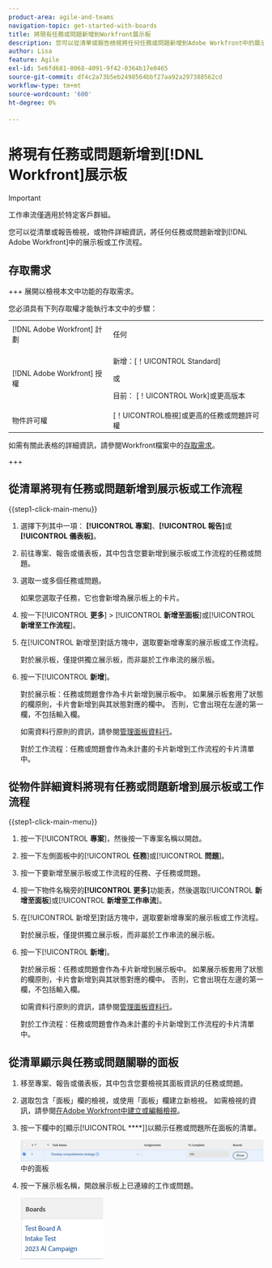 ```yaml
---
product-area: agile-and-teams
navigation-topic: get-started-with-boards
title: 將現有任務或問題新增到Workfront展示板
description: 您可以從清單或報告檢視將任何任務或問題新增到Adobe Workfront中的展示板。
author: Lisa
feature: Agile
exl-id: 5e6fd681-8068-4091-9f42-0364b17e0465
source-git-commit: df4c2a73b5eb2498564bbf27aa92a297388562cd
workflow-type: tm+mt
source-wordcount: '600'
ht-degree: 0%

---
```


# 將現有任務或問題新增到[!DNL Workfront]展示板

>[!IMPORTANT]
>
>工作串流僅適用於特定客戶群組。

您可以從清單或報告檢視，或物件詳細資訊，將任何任務或問題新增到[!DNL Adobe Workfront]中的展示板或工作流程。

## 存取需求

+++ 展開以檢視本文中功能的存取需求。

您必須具有下列存取權才能執行本文中的步驟：

<table style="table-layout:auto">
 <col>
 <col>
 <tbody>
  <tr>
   <td role="rowheader">[!DNL Adobe Workfront] 計劃</td>
   <td> <p>任何</p> </td>
  </tr>
  <tr>
   <td role="rowheader">[!DNL Adobe Workfront] 授權</td>
   <td>
   <p>新增：[！UICONTROL Standard]</p> 
   <p>或</p>
   <p>目前： [！UICONTROL Work]或更高版本</p>
   </td>
  </tr>
  <tr>
   <td role="rowheader">物件許可權</td>
   <td>[！UICONTROL檢視]或更高的任務或問題許可權 </td>
  </tr>
 </tbody>
</table>

如需有關此表格的詳細資訊，請參閱Workfront檔案中的[存取需求](/help/quicksilver/administration-and-setup/add-users/access-levels-and-object-permissions/access-level-requirements-in-documentation.md)。

+++

## 從清單將現有任務或問題新增到展示板或工作流程

{{step1-click-main-menu}}

1. 選擇下列其中一項： **[!UICONTROL 專案]**、**[!UICONTROL 報告]**&#x200B;或&#x200B;**[!UICONTROL 儀表板]**。
1. 前往專案、報告或儀表板，其中包含您要新增到展示板或工作流程的任務或問題。
1. 選取一或多個任務或問題。

   如果您選取子任務，它也會新增為展示板上的卡片。

1. 按一下&#x200B;[!UICONTROL **更多**] > [!UICONTROL **新增至面板**]&#x200B;或&#x200B;[!UICONTROL **新增至工作流程**]。
1. 在[!UICONTROL 新增至]對話方塊中，選取要新增專案的展示板或工作流程。

   對於展示板，僅提供獨立展示板，而非屬於工作串流的展示板。

1. 按一下&#x200B;[!UICONTROL **新增**]。

   對於展示板：任務或問題會作為卡片新增到展示板中。 如果展示板套用了狀態的欄原則，卡片會新增到與其狀態對應的欄中。 否則，它會出現在左邊的第一欄，不包括輸入欄。

   如需資料行原則的資訊，請參閱[管理面板資料行](/help/quicksilver/agile/get-started-with-boards/manage-board-columns.md)。

   對於工作流程：任務或問題會作為未計畫的卡片新增到工作流程的卡片清單中。

## 從物件詳細資料將現有任務或問題新增到展示板或工作流程

{{step1-click-main-menu}}

1. 按一下&#x200B;[!UICONTROL **專案**]，然後按一下專案名稱以開啟。
1. 按一下左側面板中的&#x200B;[!UICONTROL **任務**]&#x200B;或&#x200B;[!UICONTROL **問題**]。
1. 按一下要新增至展示板或工作流程的任務、子任務或問題。
1. 按一下物件名稱旁的&#x200B;**[!UICONTROL 更多]**&#x200B;功能表，然後選取&#x200B;[!UICONTROL **新增至面板**]&#x200B;或&#x200B;[!UICONTROL **新增至工作串流**]。
1. 在[!UICONTROL 新增至]對話方塊中，選取要新增專案的展示板或工作流程。

   對於展示板，僅提供獨立展示板，而非屬於工作串流的展示板。

1. 按一下&#x200B;[!UICONTROL **新增**]。

   對於展示板：任務或問題會作為卡片新增到展示板中。 如果展示板套用了狀態的欄原則，卡片會新增到與其狀態對應的欄中。 否則，它會出現在左邊的第一欄，不包括輸入欄。

   如需資料行原則的資訊，請參閱[管理面板資料行](/help/quicksilver/agile/get-started-with-boards/manage-board-columns.md)。

   對於工作流程：任務或問題會作為未計畫的卡片新增到工作流程的卡片清單中。

## 從清單顯示與任務或問題關聯的面板

1. 移至專案、報告或儀表板，其中包含您要檢視其面板資訊的任務或問題。
1. 選取包含「面板」欄的檢視，或使用「面板」欄建立新檢視。
如需檢視的資訊，請參閱[在Adobe Workfront中建立或編輯檢視](/help/quicksilver/reports-and-dashboards/reports/reporting-elements/create-edit-views.md)。
1. 按一下欄中的[顯示&#x200B;[!UICONTROL ****]]以顯示任務或問題所在面板的清單。

   ![顯示欄](assets/show-boards-in-column.png)中的面板

1. 按一下展示板名稱，開啟展示板上已連線的工作或問題。

   ![選取展示板](assets/select-board-in-column.png)
